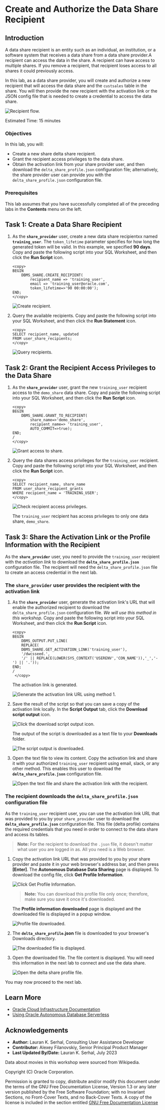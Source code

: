 # Create and Authorize the Data Share Recipient

## Introduction

A data share recipient is an entity such as an individual, an institution, or a software system that receives a data share from a data share provider.A recipient can access the data in the share. A recipient can have access to multiple shares. If you remove a recipient, that recipient loses access to all shares it could previously access.

In this lab, as a data share provider, you will create and authorize a new recipient that will access the data share and the `custsales` table in the share. You will then provide the new recipient with the activation link or the JSON config file that is needed to create a credential to access the data share.

![Recipient flow.](images/recipient-diagram.png)

Estimated Time: 15 minutes

### Objectives

In this lab, you will:

* Create a new share delta share recipient.
* Grant the recipient access privileges to the data share.
* Obtain the activation link from your share provider user, and then download the `delta_share_profile.json` configuration file; alternatively, the share provider user can provide you with the `delta_share_profile.json` configuration file.

### Prerequisites

This lab assumes that you have successfully completed all of the preceding labs in the **Contents** menu on the left.

## Task 1: Create a Data Share Recipient

1. As the **`share_provider`** user, create a new data share recipientxx named **`training_user`**. The `token_lifetime` parameter specifies for how long the generated token will be valid. In this example, we specified **90 days**. Copy and paste the following script into your SQL Worksheet, and then click the **Run Script** icon.

    ```
    <copy>
    BEGIN
        DBMS_SHARE.CREATE_RECIPIENT(
            recipient_name => 'training_user',
            email => 'training_user@oracle.com',
            token_lifetime=>'90 00:00:00');
    END;
    </copy>
    ```

    ![Create recipient.](images/create-recipient.png)

2. Query the available recipients. Copy and paste the following script into your SQL Worksheet, and then click the **Run Statement** icon.

    ```
    <copy>
    SELECT recipient_name, updated
    FROM user_share_recipients;
    </copy>
    ```

    ![Query recipients.](images/query-recipients.png)

## Task 2: Grant the Recipient Access Privileges to the Data Share

1. As the **`share_provider`** user, grant the new `training_user` recipient access to the `demo_share` data share. Copy and paste the following script into your SQL Worksheet, and then click the **Run Script** icon.

    ```
    <copy>
    BEGIN
        DBMS_SHARE.GRANT_TO_RECIPIENT(
            share_name=>'demo_share',
            recipient_name=> 'training_user',
            AUTO_COMMIT=>true);
    END;
    /
    </copy>
    ```

    ![Grant access to share.](images/grant-recipient-access.png)

2. Query the data shares access privileges for the `training_user` recipient. Copy and paste the following script into your SQL Worksheet, and then click the **Run Script** icon.

    ```
    <copy>
    SELECT recipient_name, share_name
    FROM user_share_recipient_grants
    WHERE recipient_name = 'TRAINING_USER';
    </copy>
    ```

    ![Check recipient access privileges.](images/query-privileges.png)

    The `training_user` recipient has access privileges to only one data share, `demo_share`.

## Task 3: Share the Activation Link or the Profile Information with the Recipient

As the **`share_provider`** user, you need to provide the `training_user` recipient with the _activation link_ to download the **`delta_share_profile.json`** configuration file. The recipient will need the `delta_share_profile.json` file to create an access credential in the next lab.

<!---
Expose the following paragraph when method 2 bug is corrected.
As the `share_provider` user, you need to provide the `training_user` recipient with the _activation link_ needed to download the **`delta_share_profile.json`** configuration file. This is described in the **Method 1** section below; alternatively, you can generate the `delta_share_profile.json` file directly as the `share_provider` user, and then share it with the `training_user` recipient. This is described in the 

**Method 2** section below. Use this task when method 2 is fixed. **Method 1: The `share_provider` user provides the recipient with the activation link (used in this workshop)** --->

### **The `share_provider` user provides the recipient with the activation link**

1. As the  **`share_provider`** user, generate the activation link's URL that will enable the authorized recipient to download the `delta_share_profile.json` configuration file. _We will use this method in this workshop_. Copy and paste the following script into your SQL Worksheet, and then click the **Run Script** icon.

    ```
    <copy>
    BEGIN
        DBMS_OUTPUT.PUT_LINE(
        REPLACE(
        DBMS_SHARE.GET_ACTIVATION_LINK('training_user'),
        '/dwcsseed.',
        '/' || REPLACE(LOWER(SYS_CONTEXT('USERENV','CON_NAME')),'_','-') || '.'));
    END;
    /
     </copy>
    ```

    The activation link is generated.

    ![Generate the activation link URL using method 1.](images/method-1-temp.png)

<!--- July 18: The original activation link generation code. Will revert to this in 3 weeks when the fix makes it to production. --->

<!---
    ```
    <copy>
    BEGIN
        DBMS_OUTPUT.PUT_LINE(dbms_share.get_activation_link
            (recipient_name=>'TRAINING_USER'));
    END;
    /
    </copy>
    ```--->

2. Save the result of the script so that you can save a copy of the activation link locally. In the **Script Output** tab, click the **Download script output** icon.

    ![Click the download script output icon.](images/click-download-script-output.png)

    The output of the script is downloaded as a text file to your **Downloads** folder.

    ![The script output is downloaded.](images/script-output-downloaded.png)

3. Open the text file to view its content. Copy the activation link and share it with your authorized `training_user` recipient using email, slack, or any other method. This enables this user to download the **`delta_share_profile.json`** configuration file.

    ![Open the text file and share the activation link with the recipient.](images/share-activation-link.png)

### **The recipient downloads the `delta_share_profile.json` configuration file**

As the `training_user` recipient user, you can use the activation link URL that was provided to you by your `share_provider` user to download the **`delta_share_profile.json`** configuration file. This file (delta profile) contains the required credentials that you need in order to  connect to the data share and access its tables.

>**Note:** For the recipient to download the `.json` file, it doesn't matter what user you are logged in as. All you need is a Web browser.

1. Copy the activation link URL that was provided to you by your share provider and paste it in your web browser's address bar, and then press **[Enter]**. The **Autonomous Database Data Sharing** page is displayed. To download the config file, click **Get Profile Information**.

    ![Click Get Profile Information.](images/click-get-profile.png)

    >**Note:** You can download this profile file only once; therefore, make sure you save it once it's downloaded.

    The **Profile information downloaded** page is displayed and the downloaded file is displayed in a popup window.

    ![Profile file downloaded.](images/screen-2.png)

2. The **`delta_share_profile`.json** file is downloaded to your browser's Downloads directory.

    ![The downloaded file is displayed.](images/downloaded-file.png)

3. Open the downloaded file. The file content is displayed. You will need this information in the next lab to connect and use the data share.

    ![Open the delta share profile file.](images/open-profile.png)

<!--- July 18, 2023: Hiding the method 2 section until this is fixed since David slacked me that there is no fix yet for this step.

**Method 2: The `share_provider` user generates the `delta_share_profile.json` configuration file and shares it with the Recipient**

As a share provider user, you can use this second method to directly generate the `JSON` config file which you can then share with recipient using any method you desire.

1. For this step, you need to log in to your SQL Worksheet as the **`admin`** user. Log out of the **`share_provider`** user. On the **Oracle Database Actions | SQL** banner, click the drop-down list next to the **`SHARE_PROVIDER`** user, and then select **Sign Out** from the drop-down menu. When prompted if you want to leave the site, click **Leave**.

2. Log in as the **`admin`** user. On the **Sign-in** page, enter **`ADMIN`** as the username and **`Training4ADW`** as the password, and then click **Sign in**. You are now logged in as the **`ADMIN`** user. In the **Development** section, click the **SQL** card to display the SQL Worksheet.

    ![Logged in as user admin](images/logged-admin.png)

3. Grant the `http` and `http_proxy` privileges for the specified host to the `DWROLE` role. Use the `DBMS_NETWORK_ACL_ADMIN` package and the `APPEND_HOST_ACE` procedure. For information about the `DBMS_NETWORK_ACL_ADMIN` package, see the [PL/SQL Packages and Types Reference](https://docs.oracle.com/en/database/oracle/oracle-database/19/arpls/DBMS_NETWORK_ACL_ADMIN.html#GUID-254AE700-B355-4EBC-84B2-8EE32011E692) documentation. This is explained in more detail in the next lab. Copy and paste the following script into your SQL Worksheet, and then click the **Run Script** icon.

    >**Note:** Substitute the host value below with your own host value which you can copy from your browser's address bar.

    ![Find the host URL.](images/host-url.png)

    In our example, the host value is the following portion of the URL shown in the address bar:

    **`ukgyxp2x0rqadss-trainingadw.adb.ca-toronto-1.oraclecloudapps.com`**

    ```
    <copy>
    BEGIN
    DBMS_NETWORK_ACL_ADMIN.APPEND_HOST_ACE(
        host => 'ukgyxp2x0rqadss-trainingadw.adb.ca-toronto-1.oraclecloudapps.com',
        lower_port => 443,
        upper_port => 443,
        ace => xs$ace_type(
        privilege_list => xs$name_list('http', 'http_proxy'),
        principal_name => upper('DWROLE'),
        principal_type => xs_acl.ptype_db));
    END;
    /
    </copy>
    ```

    ![Set ACLs.](images/set-acls.png)

4. Log out of the **`admin`** user. On the **Oracle Database Actions | SQL** banner, click the drop-down list next to the `ADMIN` user, and then select **Sign Out** from the drop-down menu. When prompted if you want to leave the site, click **Leave**.

5. Log in as the **`share_provider`** user. On the **Sign-in** page, enter **`share_provider`** as the username and **`DataShare4ADW`** as the password, and then click **Sign in**. In the **Development** section, click the **SQL** card to display the SQL Worksheet.

6. Generate the Delta Share `JSON` config file for your `training_user` recipient. Copy and paste the following script into your SQL Worksheet, and then click the **Run Script** icon.

    ```
    <copy>
    DECLARE
    profile SYS.JSON_OBJECT_T;
    BEGIN
        DBMS_SHARE.POPULATE_SHARE_PROFILE('TRAINING_USER', profile);
        SYS.DBMS_OUTPUT.PUT_LINE(CHR(10)||JSON_QUERY(profile.to_string, '$' PRETTY));
    END;
    /
    </copy>
    ```

7. The **`delta_share_profile.json`** configuration file information is displayed in the **Script Output** tab.

    ![A sample generated JSON config file.](images/sample-generated-file.png)

8. Save the script output (profile information) to a text editor of your choice on your local machine (using the copy and paste method) so that you can have a record of it. You'll need this file with the recipient.

    ![Save the generated JSON config file locally.](images/save-json-file.png)

9. As the recipient user, you will need all of the values from the previous step in the next lab to create the required credential to access your authorized data share.--->

You may now proceed to the next lab.

## Learn More

* [Oracle Cloud Infrastructure Documentation](https://docs.cloud.oracle.com/en-us/iaas/Content/GSG/Concepts/baremetalintro.htm)
* [Using Oracle Autonomous Database Serverless](https://docs.oracle.com/en/cloud/paas/autonomous-database/adbsa/index.html)

## Acknowledgements

* **Author:** Lauran K. Serhal, Consulting User Assistance Developer
* **Contributor:** Alexey Filanovskiy, Senior Principal Product Manager
* **Last Updated By/Date:** Lauran K. Serhal, July 2023

Data about movies in this workshop were sourced from Wikipedia.

Copyright (C) Oracle Corporation.

Permission is granted to copy, distribute and/or modify this document
under the terms of the GNU Free Documentation License, Version 1.3
or any later version published by the Free Software Foundation;
with no Invariant Sections, no Front-Cover Texts, and no Back-Cover Texts.
A copy of the license is included in the section entitled [GNU Free Documentation License](files/gnu-free-documentation-license.txt)